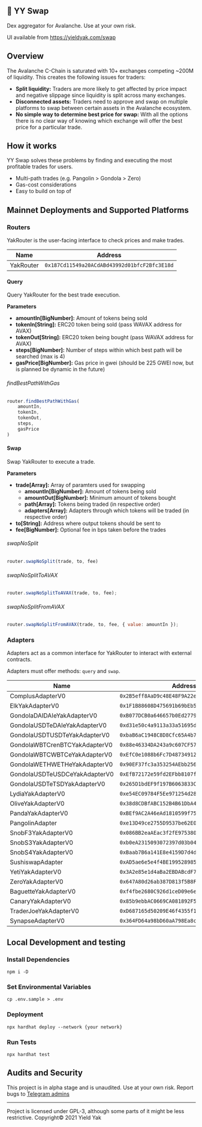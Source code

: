 ## 🐃  YY Swap

Dex aggregator for Avalanche. Use at your own risk.

UI available from https://yieldyak.com/swap

## Overview

The Avalanche C-Chain is saturated with 10+ exchanges competing ~200M of liquidity. This creates the following issues for traders:
* **Split liquidity:**
Traders are more likely to get affected by price impact and negative slippage since liquidity is split across many exchanges.
* **Disconnected assets:**
Traders need to approve and swap on multiple platforms to swap between certain assets in the Avalanche ecosystem.
* **No simple way to determine best price for swap:**
With all the options there is no clear way of knowing which exchange will offer the best price for a particular trade. 

## How it works

YY Swap solves these problems by finding and executing the most profitable trades for users.
* Multi-path trades (e.g. Pangolin > Gondola > Zero)
* Gas-cost considerations
* Easy to build on top of

## Mainnet Deployments and Supported Platforms

### Routers

YakRouter is the user-facing interface to check prices and make trades.

| Name      | Address |
| ----------- | ----------- |
| YakRouter   | `0x187Cd11549a20ACdABd43992d01bfcF2Bfc3E18d` |

#### Query

Query YakRouter for the best trade execution.

**Parameters**
 - **amountIn[BigNumber]:** Amount of tokens being sold
 - **tokenIn[String]:** ERC20 token being sold (pass WAVAX address for AVAX)
 - **tokenOut[String]:** ERC20 token being bought (pass WAVAX address for AVAX)
 - **steps[BigNumber]:** Number of steps within which best path will be searched (max is 4)
 - **gasPrice[BigNumber]:** Gas price in gwei (should be 225 GWEI now, but is planned be dynamic in the future)

###### findBestPathWithGas

```js
router.findBestPathWithGas(
    amountIn, 
    tokenIn, 
    tokenOut, 
    steps, 
    gasPrice
)
```

#### Swap

Swap YakRouter to execute a trade.

**Parameters**
 - **trade[Array]:** Array of paramters used for swapping
    - **amountIn[BigNumber]:** Amount of tokens being sold
    - **amountOut[BigNumber]:** Minimum amount of tokens bought
    - **path[Array]:** Tokens being traded (in respective order)
    - **adapters[Array]:** Adapters through which tokens will be traded (in respective order)
 - **to[String]:** Address where output tokens should be sent to
 - **fee[BigNumber]:** Optional fee in bps taken before the trades

###### swapNoSplit

```js
router.swapNoSplit(trade, to, fee)
```

###### swapNoSplitToAVAX

```js
router.swapNoSplitToAVAX(trade, to, fee);
```

###### swapNoSplitFromAVAX

```js
router.swapNoSplitFromAVAX(trade, to, fee, { value: amountIn });
```


### Adapters

Adapters act as a common interface for YakRouter to interact with external contracts.

Adapters must offer methods: `query` and `swap`. 

| Name      | Address |
| ----------- | ----------- |
| ComplusAdapterV0   | `0x2B5eff8AaD9c48E48F9A22e4F86d6A831d029355` |
| ElkYakAdapterV0   | `0x1F1B88608D475691b69bEb5216A0158F5a338a37` |
| GondolaDAIDAIeYakAdapterV0   | `0xB077DCB0a646657b0Ed2779aeB9B766e116501B0` |
| GondolaUSDTeDAIeYakAdapterV0   | `0xd31e50c4a9113a33a51695d0c18e8015AE3264A7` |
| GondolaUSDTUSDTeYakAdapterV0   | `0xbaB6aC1948C8D8Cfc65A4b7a9E7E7439cb70fF21` |
| GondolaWBTCrenBTCYakAdapterV0   | `0x88e46334DA243a9c607CF573b6A746178ed2610E` |
| GondolaWBTCWBTCeYakAdapterV0   | `0xEfC0e1088b6Fc7D4873491281f32BF04ba4e9ca7` |
| GondolaWETHWETHeYakAdapterV0   | `0x90EF37fc3a353254AEbb256f4Df457410d8a94F4` |
| GondolaUSDTeUSDCeYakAdapterV0   | `0xEfB72172e59fd2EFbb8107f39BCcfE0e05A0aF8F` |
| GondolaUSDTeTSDYakAdapterV0   | `0x265D1bdEF9f197B6063833C5bC191bAA309b2C63` |
| LydiaYakAdapterV0   | `0xe54EC09784F5Ee971254d288E34C8395d448C363` |
| OliveYakAdapterV0   | `0x38d8CDBfABC152B4B61DbA406c6cd29998527418` |
| PandaYakAdapterV0   | `0xBEf9AC2A46eAd1810599f75dA9967456d1739D09` |
| PangolinAdapter   | `0xe13D49ce2755D9537be62E0544AeC2878438994E` |
| SnobF3YakAdapterV0   | `0x086BB2eaAEac3f2fE9753806FdDA5d6d16497205` |
| SnobS3YakAdapterV0   | `0xb0eA2315093072397d03b0406f83D896dF3E8860` |
| SnobS4YakAdapterV0   | `0xBaab7B6a141E8e4159D7d4deAD8dC30014d75e84` |
| SushiswapAdapter   | `0xAD5ae6e5e4f4BE199528985A4e93065A4F22939e` |
| YetiYakAdapterV0   | `0x3A2e85e1d4aBa2EBDABcdF7F12e2B371687F6dfF` |
| ZeroYakAdapterV0   | `0x647A80d26ab387D813f5B8Fa1FC71DBD2A5aD178` |
| BaguetteYakAdapterV0   | `0xf4fbe2680C926d1ceD09e6e45b3b31853fD157a3` |
| CanaryYakAdapterV0   | `0x85b9ebbAC0669CA081892F5AEad7B835b472c054` |
| TraderJoeYakAdapterV0   | `0xD687165d50209E46f4355f1917F1D2B2d66fB9C9` |
| SynapseAdapterV0   | `0x364FD64a98bD60aA798Ea8c61bb30d404102E900` |

## Local Development and testing

### Install Dependencies

```
npm i -D
```

### Set Environmental Variables

```
cp .env.sample > .env
```

### Deployment

```
npx hardhat deploy --network {your network}
```

### Run Tests

```
npx hardhat test
```

## Audits and Security

This project is in alpha stage and is unaudited. Use at your own risk. Report bugs to [Telegram admins](https://t.me/yieldyak)

---

Project is licensed under GPL-3, although some parts of it might be less restrictive.
Copyright© 2021 Yield Yak
